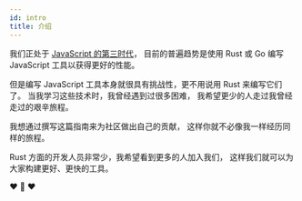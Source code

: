 ```yaml
---
id: intro
title: 介绍
---
```


我们正处于 [JavaScript 的第三时代](https://www.swyx.io/js-third-age/)，
目前的普遍趋势是使用 Rust 或 Go 编写 JavaScript 工具以获得更好的性能。

但是编写 JavaScript 工具本身就很具有挑战性，更不用说用 Rust 来编写它们了。
当我学习这些技术时，我曾经遇到过很多困难，
我希望更少的人走过我曾经走过的艰辛旅程。

我想通过撰写这篇指南来为社区做出自己的贡献，
这样你就不必像我一样经历同样的旅程。

Rust 方面的开发人员非常少，我希望看到更多的人加入我们，
这样我们就可以为大家构建更好、更快的工具。

❤️ 🦀 ❤️
